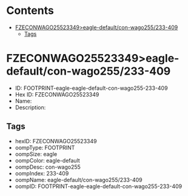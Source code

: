 



Contents
========

* [FZECONWAGO25523349>eagle-default/con-wago255/233-409](#fzeconwago25523349eagle-defaultcon-wago255233-409)
	* [Tags](#tags)

# FZECONWAGO25523349>eagle-default/con-wago255/233-409

- ID: FOOTPRINT-eagle-eagle-default-con-wago255-233-409
- Hex ID: FZECONWAGO25523349
- Name: 
- Description: 

## Tags

- hexID: FZECONWAGO25523349
- oompType: FOOTPRINT
- oompSize: eagle
- oompColor: eagle-default
- oompDesc: con-wago255
- oompIndex: 233-409
- oompName: eagle-default/con-wago255/233-409
- oompID: FOOTPRINT-eagle-eagle-default-con-wago255-233-409
